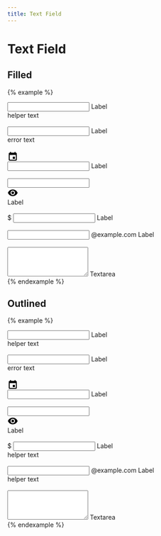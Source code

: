 ```yaml
---
title: Text Field
---
```


# Text Field

## Filled

{% example %}
<div class="text-field text-field--filled">
  <div class="text-field__container">
    <input type="text" name="" value="" placeholder=" ">
    <label class="text-field__label">Label</label>
  </div>
  <div class="text-field__helper-text">
    helper text
  </div>
</div>

<br>

<div class="text-field text-field--filled text-field--invalid">
  <div class="text-field__container">
    <input type="text" name="" value="" placeholder=" ">
    <label class="text-field__label">Label</label>
  </div>
  <div class="text-field__error-text">
    error text
  </div>
</div>

<br>

<div class="text-field text-field--filled text-field--with-leading-icon">
  <div class="text-field__container">
    <div class="text-field__leading-icon">
      <svg xmlns="http://www.w3.org/2000/svg" height="24" viewBox="0 0 24 24" width="24"><path d="M0 0h24v24H0V0z" fill="none"/><path d="M16 13h-3c-.55 0-1 .45-1 1v3c0 .55.45 1 1 1h3c.55 0 1-.45 1-1v-3c0-.55-.45-1-1-1zm0-10v1H8V3c0-.55-.45-1-1-1s-1 .45-1 1v1H5c-1.11 0-1.99.9-1.99 2L3 20c0 1.1.89 2 2 2h14c1.1 0 2-.9 2-2V6c0-1.1-.9-2-2-2h-1V3c0-.55-.45-1-1-1s-1 .45-1 1zm2 17H6c-.55 0-1-.45-1-1V9h14v10c0 .55-.45 1-1 1z"/></svg>
    </div>
    <input type="text" name="" value="" placeholder=" ">
    <label class="text-field__label">Label</label>
  </div>
</div>

<br>

<div class="text-field text-field--filled text-field--with-trailing-icon">
  <div class="text-field__container">
    <input type="text" name="" value="" placeholder=" ">
    <div class="text-field__trailing-icon">
      <svg xmlns="http://www.w3.org/2000/svg" height="24" viewBox="0 0 24 24" width="24"><path d="M0 0h24v24H0V0z" fill="none"/><path d="M12 4C7 4 2.73 7.11 1 11.5 2.73 15.89 7 19 12 19s9.27-3.11 11-7.5C21.27 7.11 17 4 12 4zm0 12.5c-2.76 0-5-2.24-5-5s2.24-5 5-5 5 2.24 5 5-2.24 5-5 5zm0-8c-1.66 0-3 1.34-3 3s1.34 3 3 3 3-1.34 3-3-1.34-3-3-3z"/></svg>
    </div>
    <label class="text-field__label">Label</label>
  </div>
</div>

<br>

<div class="text-field text-field--filled text-field--with-prefix-text">
  <div class="text-field__container">
    <label class="text-field__prefix-text">
      $
    </label>
    <input type="text" name="" value="" placeholder=" ">
    <label class="text-field__label">Label</label>
  </div>
</div>

<br>

<div class="text-field text-field--filled text-field--with-suffix-text">
  <div class="text-field__container">
    <input type="text" name="" value="" placeholder=" " class="text-align-right">
    <label class="text-field__suffix-text">
      @example.com
    </label>
    <label class="text-field__label">Label</label>
  </div>
</div>

<br>

<div class="text-field text-field--filled">
  <div class="text-field__container">
    <textarea placeholder=" " rows="4"></textarea>
    <label class="text-field__label">Textarea</label>
  </div>
</div>
{% endexample %}

## Outlined

{% example %}
<div class="text-field text-field--outlined">
  <div class="text-field__container">
    <input type="text" name="" value="" placeholder=" ">
    <label class="text-field__label">Label</label>
  </div>
  <div class="text-field__helper-text">
    helper text
  </div>
</div>

<br>

<div class="text-field text-field--outlined text-field--invalid">
  <div class="text-field__container">
    <input type="text" name="" value="" placeholder=" ">
    <label class="text-field__label">Label</label>
  </div>
  <div class="text-field__error-text">
    error text
  </div>
</div>

<br>

<div class="text-field text-field--outlined text-field--with-leading-icon">
  <div class="text-field__container">
    <div class="text-field__leading-icon">
      <svg xmlns="http://www.w3.org/2000/svg" height="24" viewBox="0 0 24 24" width="24"><path d="M0 0h24v24H0V0z" fill="none"/><path d="M16 13h-3c-.55 0-1 .45-1 1v3c0 .55.45 1 1 1h3c.55 0 1-.45 1-1v-3c0-.55-.45-1-1-1zm0-10v1H8V3c0-.55-.45-1-1-1s-1 .45-1 1v1H5c-1.11 0-1.99.9-1.99 2L3 20c0 1.1.89 2 2 2h14c1.1 0 2-.9 2-2V6c0-1.1-.9-2-2-2h-1V3c0-.55-.45-1-1-1s-1 .45-1 1zm2 17H6c-.55 0-1-.45-1-1V9h14v10c0 .55-.45 1-1 1z"/></svg>
    </div>
    <input type="text" name="" value="" placeholder=" ">
    <label class="text-field__label">Label</label>
  </div>
</div>

<br>

<div class="text-field text-field--outlined text-field--with-trailing-icon">
  <div class="text-field__container">
    <input type="text" name="" value="" placeholder=" ">
    <div class="text-field__trailing-icon">
      <svg xmlns="http://www.w3.org/2000/svg" height="24" viewBox="0 0 24 24" width="24"><path d="M0 0h24v24H0V0z" fill="none"/><path d="M12 4C7 4 2.73 7.11 1 11.5 2.73 15.89 7 19 12 19s9.27-3.11 11-7.5C21.27 7.11 17 4 12 4zm0 12.5c-2.76 0-5-2.24-5-5s2.24-5 5-5 5 2.24 5 5-2.24 5-5 5zm0-8c-1.66 0-3 1.34-3 3s1.34 3 3 3 3-1.34 3-3-1.34-3-3-3z"/></svg>
    </div>
    <label class="text-field__label">Label</label>
  </div>
</div>

<br>

<div class="text-field text-field--outlined text-field--with-prefix-text">
  <div class="text-field__container">
    <label class="text-field__prefix-text">
      $
    </label>
    <input type="text" name="" value="" placeholder=" ">
    <label class="text-field__label">Label</label>
  </div>
  <div class="text-field__helper-text">
    helper text
  </div>
</div>

<br>

<div class="text-field text-field--outlined text-field--with-suffix-text">
  <div class="text-field__container">
    <input type="text" name="" value="" placeholder=" " class="text-align-right">
    <label class="text-field__suffix-text">
      @example.com
    </label>
    <label class="text-field__label">Label</label>
  </div>
  <div class="text-field__helper-text">
    helper text
  </div>
</div>

<br>

<div class="text-field text-field--outlined">
  <div class="text-field__container">
    <textarea placeholder=" " rows="4"></textarea>
    <label class="text-field__label">Textarea</label>
  </div>
</div>
{% endexample %}
